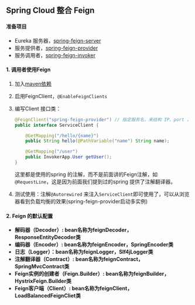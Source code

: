 ## Spring Cloud 整合 Feign

#### 准备项目

* Eureka 服务器，[spring-feign-server](./spring-feign-server)
* 服务提供者，[spring-feign-provider](./spring-feign-provider)
* 服务调用者，[spring-feign-invoker](./spring-feign-invoker)

#### 1. 调用者使用Feign

1. 加入[maven依赖](http://cloud.spring.io/spring-cloud-static/Edgware.RELEASE/single/spring-cloud.html#netflix-feign-starter)

2. 启用FeignClient，`@EnableFeignClients`

3. 编写Client 接口类：

   ```java
   @FeignClient("spring-feign-provider") // 指定服务名，来结构 IP、port ，服务实例从 eureka中取
   public interface ServiceClient {

       @GetMapping("/hello/{name}")
       public String hello(@PathVariable("name") String name);

       @GetMapping("/user")
       public InvokerApp.User getUser();
   }
   ```

   这里都是使用的spring 的注解，而不是前面讲的Feign注解，如`@RequestLine`，这是因为前面我们提到过的spring 提供了注解翻译器。

4. 测试使用：注解`@Autorewired` 来注入`ServiceClient`即可使用了，可以从浏览器看到负载均衡的效果(spring-feign-provider启动多实例)

#### 2. Feign 的默认配置

* **解码器（Decoder）: bean名称为feignDecoder，ResponseEntityDecoder类**
* **编码器（Encoder）:  bean名称为feignEncoder，SpringEncoder类**
* **日志（Logger）：bean名称为feignLogger，Slf4jLogger类**
* **注解翻译器（Contract）: bean名称为feignContract，SpringMvcContract类**
* **Feign实例的创建者（Feign.Builder）: bean名称为feignBuilder，HystrixFeign.Builder类**
* **Feign客户端（Client）: bean名称为feignClient，LoadBalancedFeignCliet类**



